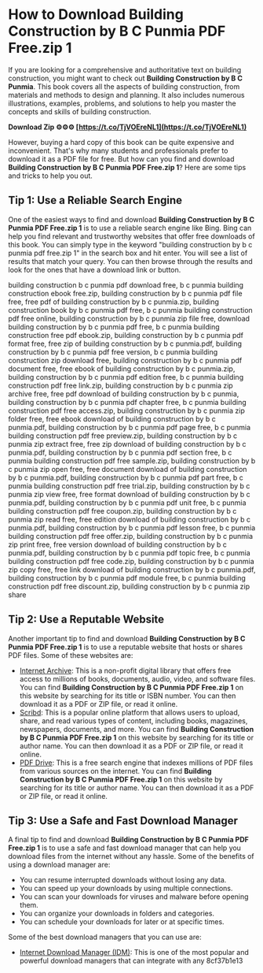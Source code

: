 
 
# How to Download Building Construction by B C Punmia PDF Free.zip 1
  
If you are looking for a comprehensive and authoritative text on building construction, you might want to check out **Building Construction by B C Punmia**. This book covers all the aspects of building construction, from materials and methods to design and planning. It also includes numerous illustrations, examples, problems, and solutions to help you master the concepts and skills of building construction.
 
**Download Zip ⚙⚙⚙ [https://t.co/TjVOEreNL1](https://t.co/TjVOEreNL1)**


  
However, buying a hard copy of this book can be quite expensive and inconvenient. That's why many students and professionals prefer to download it as a PDF file for free. But how can you find and download **Building Construction by B C Punmia PDF Free.zip 1**? Here are some tips and tricks to help you out.
  
## Tip 1: Use a Reliable Search Engine
  
One of the easiest ways to find and download **Building Construction by B C Punmia PDF Free.zip 1** is to use a reliable search engine like Bing. Bing can help you find relevant and trustworthy websites that offer free downloads of this book. You can simply type in the keyword "building construction by b c punmia pdf free.zip 1" in the search box and hit enter. You will see a list of results that match your query. You can then browse through the results and look for the ones that have a download link or button.
 
building construction b c punmia pdf download free,  b c punmia building construction ebook free.zip,  building construction by b c punmia pdf file free,  free pdf of building construction by b c punmia.zip,  building construction book by b c punmia pdf free,  b c punmia building construction pdf free online,  building construction by b c punmia zip file free,  download building construction by b c punmia pdf free,  b c punmia building construction free pdf ebook.zip,  building construction by b c punmia pdf format free,  free zip of building construction by b c punmia.pdf,  building construction by b c punmia pdf free version,  b c punmia building construction zip download free,  building construction by b c punmia pdf document free,  free ebook of building construction by b c punmia.zip,  building construction by b c punmia pdf edition free,  b c punmia building construction pdf free link.zip,  building construction by b c punmia zip archive free,  free pdf download of building construction by b c punmia,  building construction by b c punmia pdf chapter free,  b c punmia building construction pdf free access.zip,  building construction by b c punmia zip folder free,  free ebook download of building construction by b c punmia.pdf,  building construction by b c punmia pdf page free,  b c punmia building construction pdf free preview.zip,  building construction by b c punmia zip extract free,  free zip download of building construction by b c punmia.pdf,  building construction by b c punmia pdf section free,  b c punmia building construction pdf free sample.zip,  building construction by b c punmia zip open free,  free document download of building construction by b c punmia.pdf,  building construction by b c punmia pdf part free,  b c punmia building construction pdf free trial.zip,  building construction by b c punmia zip view free,  free format download of building construction by b c punmia.pdf,  building construction by b c punmia pdf unit free,  b c punmia building construction pdf free coupon.zip,  building construction by b c punmia zip read free,  free edition download of building construction by b c punmia.pdf,  building construction by b c punmia pdf lesson free,  b c punmia building construction pdf free offer.zip,  building construction by b c punmia zip print free,  free version download of building construction by b c punmia.pdf,  building construction by b c punmia pdf topic free,  b c punmia building construction pdf free code.zip,  building construction by b c punmia zip copy free,  free link download of building construction by b c punmia.pdf,  building construction by b c punmia pdf module free,  b c punmia building construction pdf free discount.zip,  building construction by b c punmia zip share
  
## Tip 2: Use a Reputable Website
  
Another important tip to find and download **Building Construction by B C Punmia PDF Free.zip 1** is to use a reputable website that hosts or shares PDF files. Some of these websites are:

- [Internet Archive](https://archive.org/details/buildingconst0000punm): This is a non-profit digital library that offers free access to millions of books, documents, audio, video, and software files. You can find **Building Construction by B C Punmia PDF Free.zip 1** on this website by searching for its title or ISBN number. You can then download it as a PDF or ZIP file, or read it online.
- [Scribd](https://www.scribd.com/document/413257275/B-C-punmia-Building-construction): This is a popular online platform that allows users to upload, share, and read various types of content, including books, magazines, newspapers, documents, and more. You can find **Building Construction by B C Punmia PDF Free.zip 1** on this website by searching for its title or author name. You can then download it as a PDF or ZIP file, or read it online.
- [PDF Drive](https://www.pdfdrive.com/building-construction-b-c-punmia-ebooks.html): This is a free search engine that indexes millions of PDF files from various sources on the internet. You can find **Building Construction by B C Punmia PDF Free.zip 1** on this website by searching for its title or author name. You can then download it as a PDF or ZIP file, or read it online.

## Tip 3: Use a Safe and Fast Download Manager
  
A final tip to find and download **Building Construction by B C Punmia PDF Free.zip 1** is to use a safe and fast download manager that can help you download files from the internet without any hassle. Some of the benefits of using a download manager are:

- You can resume interrupted downloads without losing any data.
- You can speed up your downloads by using multiple connections.
- You can scan your downloads for viruses and malware before opening them.
- You can organize your downloads in folders and categories.
- You can schedule your downloads for later or at specific times.

Some of the best download managers that you can use are:

- [Internet Download Manager (IDM)](https://www.internetdownloadmanager.com/): This is one of the most popular and powerful download managers that can integrate with any 8cf37b1e13


